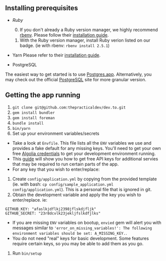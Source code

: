 ## Installing prerequisites

* _Ruby_

  0.  If you don't already a Ruby version manager, we highly recommend [rbenv](https://github.com/rbenv/rbenv). Please follow their [installation guide](https://github.com/rbenv/rbenv#installation).
  1.  With the Ruby version manager, install Ruby verion listed on our badge. (ie with rbenv: `rbenv install 2.5.1`)

* Yarn
  Please refer to their [installation guide](https://yarnpkg.com/en/docs/install).

* PostgreSQL

The easiest way to get started is to use [Postgres.app](https://postgresapp.com/). Alternatively, you may check out the official [PostgreSQL](https://www.postgresql.org/) site for more granular version.

## Getting the app running

1.  `git clone git@github.com:thepracticaldev/dev.to.git`
1.  `gem install bundler`
1.  `gem install foreman`
1.  `bundle install`
1.  `bin/yarn`
1.  Set up your environment variables/secrets

* Take a look at `Envfile`. This file lists all the `ENV` variables we use and provides a fake default for any missing keys. You'll need to get your own free [Algolia credentials](<http://docs.dev.to/get-api-keys-dev-env/#algolia-(choose-oauth-or-email-sign-up)>) to get your development environment running.
* This [guide](http://docs.dev.to/get-api-keys-dev-env/) will show you how to get free API keys for additional servies that may be required to run certain parts of the app.
* For any key that you wish to enter/replace:

1.  Create `config/application.yml` by copying from the provided template (ie. with bash: `cp config/sample_application.yml config/application.yml`). This is a personal file that is ignored in git.
2.  Obtain the development variable and apply the key you wish to enter/replace. ie:

```
GITHUB_KEY: "afaslkjdflkj2398jflskdjfljk"
GITHUB_SECRET: "23r8dcvlk23jekljfslkdfjlks"
```

* If you are missing `ENV` variables on bootup, `envied` gem will alert you with messages similar to `'error_on_missing_variables!': The following environment variables should be set: A_MISSING_KEY.`.
* You do not need "real" keys for basic development. Some features require certain keys, so you may be able to add them as you go.

1.  Run `bin/setup`
